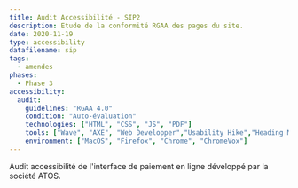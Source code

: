 ```yaml
---
title: Audit Accessibilité - SIP2
description: Etude de la conformité RGAA des pages du site.
date: 2020-11-19
type: accessibility
datafilename: sip
tags:
  - amendes
phases:
  - Phase 3
accessibility:
  audit:
    guidelines: "RGAA 4.0"
    condition: "Auto-évaluation"
    technologies: ["HTML", "CSS", "JS", "PDF"]
    tools: ["Wave", "AXE", "Web Developper","Usability Hike","Heading Maps"]
    environment: ["MacOS", "Firefox", "Chrome", "ChromeVox"]
---
```



Audit accessibilité de l'interface de paiement en ligne développé par la société ATOS.
